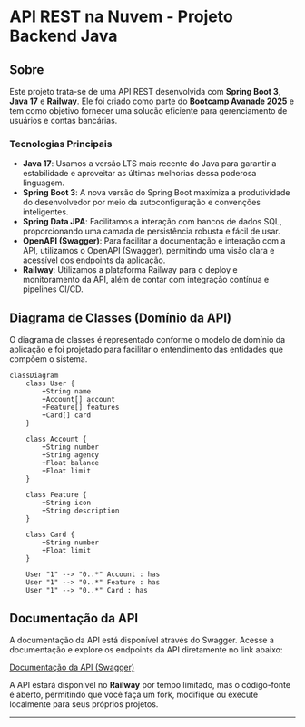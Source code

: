 # API REST na Nuvem - Projeto Backend Java

## Sobre

Este projeto trata-se de uma API REST desenvolvida com **Spring Boot 3**, **Java 17** e **Railway**. Ele foi criado como parte do **Bootcamp Avanade 2025** e tem como objetivo fornecer uma solução eficiente para gerenciamento de usuários e contas bancárias.

### Tecnologias Principais

- **Java 17**: Usamos a versão LTS mais recente do Java para garantir a estabilidade e aproveitar as últimas melhorias dessa poderosa linguagem.
- **Spring Boot 3**: A nova versão do Spring Boot maximiza a produtividade do desenvolvedor por meio da autoconfiguração e convenções inteligentes.
- **Spring Data JPA**: Facilitamos a interação com bancos de dados SQL, proporcionando uma camada de persistência robusta e fácil de usar.
- **OpenAPI (Swagger)**: Para facilitar a documentação e interação com a API, utilizamos o OpenAPI (Swagger), permitindo uma visão clara e acessível dos endpoints da aplicação.
- **Railway**: Utilizamos a plataforma Railway para o deploy e monitoramento da API, além de contar com integração contínua e pipelines CI/CD.


## Diagrama de Classes (Domínio da API)

O diagrama de classes é representado conforme o modelo de domínio da aplicação e foi projetado para facilitar o entendimento das entidades que compõem o sistema.

```mermaid
classDiagram
    class User {
        +String name
        +Account[] account
        +Feature[] features
        +Card[] card
    }

    class Account {
        +String number
        +String agency
        +Float balance
        +Float limit
    }

    class Feature {
        +String icon
        +String description
    }

    class Card {
        +String number
        +Float limit
    }

    User "1" --> "0..*" Account : has
    User "1" --> "0..*" Feature : has
    User "1" --> "0..*" Card : has
```

## Documentação da API

A documentação da API está disponível através do Swagger. Acesse a documentação e explore os endpoints da API diretamente no link abaixo:

[Documentação da API (Swagger)](https://sdw-2023-prd.up.railway.app/swagger-ui.html)

A API estará disponível no **Railway** por tempo limitado, mas o código-fonte é aberto, permitindo que você faça um fork, modifique ou execute localmente para seus próprios projetos.

---

